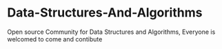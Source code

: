 # Data-Structures-And-Algorithms
Open source Community for Data Structures and Algorithms,
Everyone is welcomed to come and contibute
